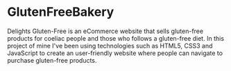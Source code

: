 # GlutenFreeBakery
Delights Gluten-Free is an eCommerce website that sells gluten-free products for coeliac people and those who follows a gluten-free diet. In this project of mine I've been using technologies such as HTML5, CSS3 and JavaScript to create an user-friendly website where people can navigate to purchase gluten-free products.

